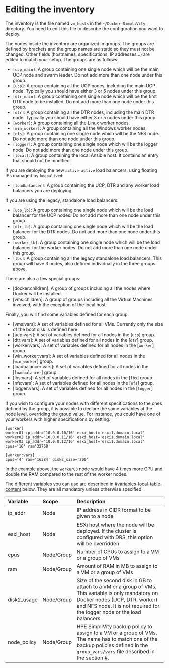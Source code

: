 # Editing the inventory

The inventory is the file named `vm_hosts` in the `~/Docker-SimpliVity` directory. You need to edit this file to describe the configuration you want to deploy.

The nodes inside the inventory are organized in groups. The groups are defined by brackets and the group names are static so they must not be changed. Other fields \(hostnames, specifications, IP addresses…\) are edited to match your setup. The groups are as follows:

-   `[ucp_main]`: A group containing one single node which will be the main UCP node and swarm leader. Do not add more than one node under this group.
-   `[ucp]`: A group containing all the UCP nodes, including the main UCP node. Typically you should have either 3 or 5 nodes under this group.
-   `[dtr_main]`: A group containing one single node which will be the first DTR node to be installed. Do not add more than one node under this group.
-   `[dtr]`: A group containing all the DTR nodes, including the main DTR node. Typically you should have either 3 or 5 nodes under this group.
-   `[worker]`: A group containing all the Linux worker nodes.
-   `[win_worker]`: A group containing all the Windows worker nodes.
-   `[nfs]`: A group containing one single node which will be the NFS node. Do not add more than one node under this group.
-   `[logger]`: A group containing one single node which will be the logger node. Do not add more than one node under this group.
-   `[local]`: A group containing the local Ansible host. It contains an entry that should not be modified.

If you are deploying the new `active-active` load balancers, using floating IPs managed by `keepalived`:

-   `[loadbalancer]`: A group containing the UCP, DTR and any worker load balancers you are deploying.

If you are using the legacy, standalone load balancers:

-   `[ucp_lb]`: A group containing one single node which will be the load balancer for the UCP nodes. Do not add more than one node under this group.
-   `[dtr_lb]`: A group containing one single node which will be the load balancer for the DTR nodes. Do not add more than one node under this group.
-   `[worker_lb]`: A group containing one single node which will be the load balancer for the worker nodes. Do not add more than one node under this group.
-   `[lbs]`: A group containing all the legacy standalone load balancers. This group will have 3 nodes, also defined individually in the three groups above.

There are also a few special groups:

-   \[docker:children\]: A group of groups including all the nodes where Docker will be installed.
-   \[vms:children\]: A group of groups including all the Virtual Machines involved, with the exception of the local host.

Finally, you will find some variables defined for each group:

-   \[vms:vars\]: A set of variables defined for all VMs. Currently only the size of the boot disk is defined here.
-   \[ucp:vars\]: A set of variables defined for all nodes in the \[`ucp`\] group.
-   \[dtr:vars\]: A set of variables defined for all nodes in the \[`dtr`\] group.
-   \[worker:vars\]: A set of variables defined for all nodes in the \[`worker`\] group.
-   \[win\_worker:vars\]: A set of variables defined for all nodes in the \[`win_worker`\] group.
-   \[loadbalancer:vars\]: A set of variables defined for all nodes in the \[`loadbalancer`\] group.
-   \[lbs:vars\]: A set of variables defined for all nodes in the \[`lbs`\] group.
-   \[nfs:vars\]: A set of variables defined for all nodes in the \[`nfs`\] group.
-   \[logger:vars\]: A set of variables defined for all nodes in the \[`logger`\] group.

If you wish to configure your nodes with different specifications to the ones defined by the group, it is possible to declare the same variables at the node level, overriding the group value. For instance, you could have one of your workers with higher specifications by setting:

```
[worker] 
worker01 ip_addr='10.0.0.10/16' esxi_host='esxi1.domain.local' 
worker02 ip_addr='10.0.0.11/16' esxi_host='esxi1.domain.local' 
worker03 ip_addr='10.0.0.12/16' esxi_host='esxi1.domain.local' cpus='16' ram'32768' 

[worker:vars] 
cpus='4' ram='16384' disk2_size='200'
```

In the example above, the `worker03` node would have 4 times more CPU and double the RAM compared to the rest of the worker nodes.

The different variables you can use are described in [\#variables-local-table-content](#variables-local-table-content) below. They are all mandatory unless otherwise specified.

|Variable|Scope|Description|
|:-------|:----|:----------|
|ip\_addr|Node|IP address in CIDR format to be given to a node|
|esxi\_host|Node|ESXi host where the node will be deployed. If the cluster is configured with DRS, this option will be overridden|
|cpus|Node/Group|Number of CPUs to assign to a VM or a group of VMs|
|ram|Node/Group|Amount of RAM in MB to assign to a VM or a group of VMs|
|disk2\_usage|Node/Group|Size of the second disk in GB to attach to a VM or a group of VMs. This variable is only mandatory on Docker nodes \(UCP, DTR, worker\) and NFS node. It is not required for the logger node or the load balancers.|
|node\_policy|Node/Group|HPE SimpliVity backup policy to assign to a VM or a group of VMs. The name has to match one of the backup policies defined in the `group_vars/vars` file described in the section [\#](#).|
